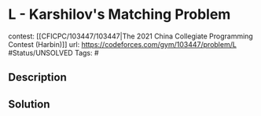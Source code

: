 # L - Karshilov's Matching Problem

contest: [[CFICPC/103447/103447|The 2021 China Collegiate Programming Contest (Harbin)]]
url: https://codeforces.com/gym/103447/problem/L
#Status/UNSOLVED
Tags: #

## Description

## Solution

